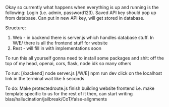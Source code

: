 Okay so currently what happens when everything is up and running is the following:
Login (i.e. admin, password123). Saved API key should pop up from database. Can put in new API key, will get stored in database.

Structure:
1. Web - in backend there is server.js which handles database stuff. In W/E/ there is all the frontend stuff for website
2. Rest - will fill in with implementations soon

To run this all yourself gonna need to install some packages and shit:
off the top of my head, openai, cors, flask, node idk so many others

To run: 
[/backend] node server.js
[/W/E] npm run dev
click on the localhost link in the terminal
wait like 5 seconds

To do:
Make protectedroute.js 
finish building website frontend i.e. make template specific to us for the rest of it
then, can start writing bias/hallucination/jailbreak/CoT/false-alignments



